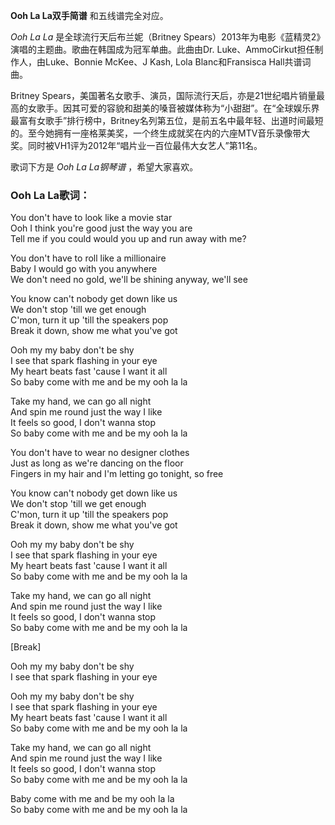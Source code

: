 

**Ooh La La双手简谱** 和五线谱完全对应。

_Ooh La La_ 是全球流行天后布兰妮（Britney Spears）2013年为电影《蓝精灵2》演唱的主题曲。歌曲在韩国成为冠军单曲。此曲由Dr.
Luke、AmmoCirkut担任制作人，由Luke、Bonnie McKee、J Kash, Lola Blanc和Fransisca Hall共谱词曲。

Britney
Spears，美国著名女歌手、演员，国际流行天后，亦是21世纪唱片销量最高的女歌手。因其可爱的容貌和甜美的嗓音被媒体称为“小甜甜”。在“全球娱乐界最富有女歌手”排行榜中，Britney名列第五位，是前五名中最年轻、出道时间最短的。至今她拥有一座格莱美奖，一个终生成就奖在内的六座MTV音乐录像带大奖。同时被VH1评为2012年“唱片业一百位最伟大女艺人”第11名。

歌词下方是 _Ooh La La钢琴谱_ ，希望大家喜欢。

### Ooh La La歌词：

You don't have to look like a movie star  
Ooh I think you're good just the way you are  
Tell me if you could would you up and run away with me?

You don't have to roll like a millionaire  
Baby I would go with you anywhere  
We don't need no gold, we'll be shining anyway, we'll see

You know can't nobody get down like us  
We don't stop 'till we get enough  
C'mon, turn it up 'till the speakers pop  
Break it down, show me what you've got

Ooh my my baby don't be shy  
I see that spark flashing in your eye  
My heart beats fast 'cause I want it all  
So baby come with me and be my ooh la la

Take my hand, we can go all night  
And spin me round just the way I like  
It feels so good, I don't wanna stop  
So baby come with me and be my ooh la la

You don't have to wear no designer clothes  
Just as long as we're dancing on the floor  
Fingers in my hair and I'm letting go tonight, so free

You know can't nobody get down like us  
We don't stop 'till we get enough  
C'mon, turn it up 'till the speakers pop  
Break it down, show me what you've got

Ooh my my baby don't be shy  
I see that spark flashing in your eye  
My heart beats fast 'cause I want it all  
So baby come with me and be my ooh la la

Take my hand, we can go all night  
And spin me round just the way I like  
It feels so good, I don't wanna stop  
So baby come with me and be my ooh la la

[Break]

Ooh my my baby don't be shy  
I see that spark flashing in your eye

Ooh my my baby don't be shy  
I see that spark flashing in your eye  
My heart beats fast 'cause I want it all  
So baby come with me and be my ooh la la

Take my hand, we can go all night  
And spin me round just the way I like  
It feels so good, I don't wanna stop  
So baby come with me and be my ooh la la

Baby come with me and be my ooh la la  
So baby come with me and be my ooh la la

